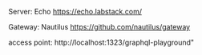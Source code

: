 Server: Echo https://echo.labstack.com/

Gateway: Nautilus https://github.com/nautilus/gateway


access point: http://localhost:1323/graphql-playground"
